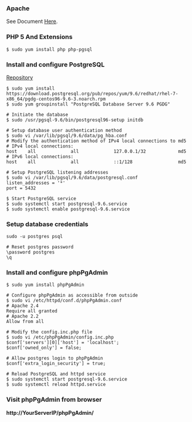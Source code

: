 ### Apache
See Document [Here](/Web/apache.md).

### PHP 5 And Extensions
```shell
$ sudo yum install php php-pgsql
```

### Install and configure PostgreSQL
[Repository](https://yum.postgresql.org/repopackages.php)
```shell
$ sudo yum install https://download.postgresql.org/pub/repos/yum/9.6/redhat/rhel-7-x86_64/pgdg-centos96-9.6-3.noarch.rpm
$ sudo yum groupinstall "PostgreSQL Database Server 9.6 PGDG"

# Initiate the database
$ sudo /usr/pgsql-9.6/bin/postgresql96-setup initdb

# Setup database user authentication method
$ sudo vi /var/lib/pgsql/9.6/data/pg_hba.conf
# Modify the authentication method of IPv4 local connections to md5
# IPv4 local connections:
host    all             all             127.0.0.1/32            md5
# IPv6 local connections:
host    all             all             ::1/128                 md5

# Setup PostgreSQL listening addresses
$ sudo vi /var/lib/pgsql/9.6/data/postgresql.conf
listen_addresses = '*'
port = 5432

$ Start PostgreSQL service
$ sudo systemctl start postgresql-9.6.service
$ sudo systemctl enable postgresql-9.6.service
```

### Setup database credentials
```shell
sudo -u postgres psql

# Reset postgres password
\password postgres
\q
```

### Install and configure phpPgAdmin
```shell
$ sudo yum install phpPgAdmin

# Configure phpPgAdmin as accessible from outside
$ sudo vi /etc/httpd/conf.d/phpPgAdmin.conf
# Apache 2.4
Require all granted
# Apache 2.2
Allow from all

# Modify the config.inc.php file
$ sudo vi /etc/phpPgAdmin/config.inc.php
$conf['servers'][0]['host'] = 'localhost';
$conf['owned_only'] = false;

# Allow postgres login to phpPgAdmin
$conf['extra_login_security'] = true;

# Reload PostgreSQL and httpd service
$ sudo systemctl start postgresql-9.6.service
$ sudo systemctl reload httpd.service
```
### Visit phpPgAdmin from browser
**http://YourServerIP/phpPgAdmin/**
